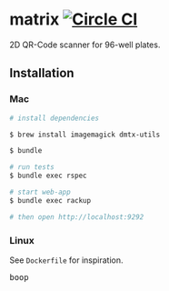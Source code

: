 # matrix [![Circle CI](https://circleci.com/gh/pivotbio/matrix.svg?style=svg&circle-token=015b384779c96843b6c98c5b07c57b8517127414)](https://circleci.com/gh/pivotbio/matrix)

2D QR-Code scanner for 96-well plates.

## Installation

### Mac

```sh
# install dependencies

$ brew install imagemagick dmtx-utils

$ bundle

# run tests
$ bundle exec rspec

# start web-app
$ bundle exec rackup

# then open http://localhost:9292
```

### Linux

See `Dockerfile` for inspiration.

<pre>boop</pre>
